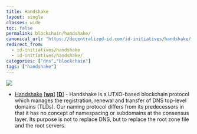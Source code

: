 ```yaml
---
title: Handshake
layout: single
classes: wide
toc: false
permalink: blockchain/handshake/
canonical_url: 'https://decentralized-id.com/id-initiatives/handshake/'
redirect_from:
  - id-initiatives/handshake
  - id-initiatives/handshake/
categories: ["dns","blockchain"]
tags: ["handshake"]
---
```


<img src="https://i.imgur.com/lhHnC8w.png"/>

* [Handshake](https://handshake.org) [[**wp**](https://handshake.org/files/handshake.txt)] [[**D**](https://handshake-org.github.io/)] - Handshake is a UTXO-based blockchain protocol which manages the registration, renewal and transfer of DNS top-level domains (TLDs). Our naming protocol differs from its predecessors in that it has no concept of namespacing or subdomains at the consensus layer. Its purpose is not to replace DNS, but to replace the root zone file and the root servers.
